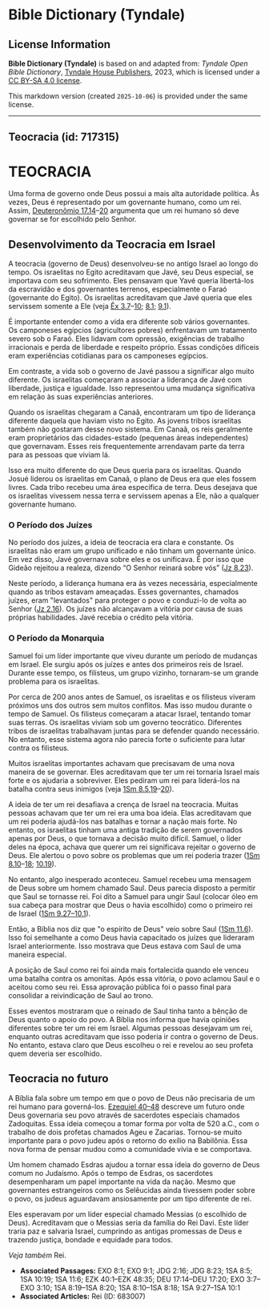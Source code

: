 # Bible Dictionary (Tyndale)

## License Information

**Bible Dictionary (Tyndale)** is based on and adapted from: _Tyndale Open Bible Dictionary_, [Tyndale House Publishers](https://tyndaleopenresources.com/), 2023, which is licensed under a [CC BY-SA 4.0 license](https://creativecommons.org/licenses/by-sa/4.0/legalcode.en).

This markdown version (created `2025-10-06`) is provided under the same license.



--------------------------------

## Teocracia (id: 717315)

TEOCRACIA
=========

Uma forma de governo onde Deus possui a mais alta autoridade política. Às vezes, Deus é representado por um governante humano, como um rei. Assim, [Deuteronômio 17\.14](https://ref.ly/Deut17:14-Deut17:20)–[20](https://ref.ly/Deut17:14-Deut17:20) argumenta que um rei humano só deve governar se for escolhido pelo Senhor.

Desenvolvimento da Teocracia em Israel
--------------------------------------

A teocracia (governo de Deus) desenvolveu\-se no antigo Israel ao longo do tempo. Os israelitas no Egito acreditavam que Javé, seu Deus especial, se importava com seu sofrimento. Eles pensavam que Yavé queria libertá\-los da escravidão e dos governantes terrenos, especialmente o Faraó (governante do Egito). Os israelitas acreditavam que Javé queria que eles servissem somente a Ele (veja [Êx 3\.7](https://ref.ly/Exod3:7-Exod3:10)–[10](https://ref.ly/Exod3:7-Exod3:10); [8\.1](https://ref.ly/Exod8:1); [9\.1](https://ref.ly/Exod9:1)).

É importante entender como a vida era diferente sob vários governantes. Os camponeses egípcios (agricultores pobres) enfrentavam um tratamento severo sob o Faraó. Eles lidavam com opressão, exigências de trabalho irracionais e perda de liberdade e respeito próprio. Essas condições difíceis eram experiências cotidianas para os camponeses egípcios.

Em contraste, a vida sob o governo de Javé passou a significar algo muito diferente. Os israelitas começaram a associar a liderança de Javé com liberdade, justiça e igualdade. Isso representou uma mudança significativa em relação às suas experiências anteriores.

Quando os israelitas chegaram a Canaã, encontraram um tipo de liderança diferente daquela que haviam visto no Egito. As jovens tribos israelitas também não gostaram desse novo sistema. Em Canaã, os reis geralmente eram proprietários das cidades\-estado (pequenas áreas independentes) que governavam. Esses reis frequentemente arrendavam parte da terra para as pessoas que viviam lá.

Isso era muito diferente do que Deus queria para os israelitas. Quando Josué liderou os israelitas em Canaã, o plano de Deus era que eles fossem livres. Cada tribo recebeu uma área específica de terra. Deus desejava que os israelitas vivessem nessa terra e servissem apenas a Ele, não a qualquer governante humano.

### O Período dos Juízes

No período dos juízes, a ideia de teocracia era clara e constante. Os israelitas não eram um grupo unificado e não tinham um governante único. Em vez disso, Javé governava sobre eles e os unificava. É por isso que Gideão rejeitou a realeza, dizendo “O Senhor reinará sobre vós” ([Jz 8\.23](https://ref.ly/Judg8:23)).

Neste período, a liderança humana era às vezes necessária, especialmente quando as tribos estavam ameaçadas. Esses governantes, chamados juízes, eram "levantados" para proteger o povo e conduzi\-lo de volta ao Senhor ([Jz 2\.16](https://ref.ly/Judg2:16)). Os juízes não alcançavam a vitória por causa de suas próprias habilidades. Javé recebia o crédito pela vitória.

### O Período da Monarquia

Samuel foi um líder importante que viveu durante um período de mudanças em Israel. Ele surgiu após os juízes e antes dos primeiros reis de Israel. Durante esse tempo, os filisteus, um grupo vizinho, tornaram\-se um grande problema para os israelitas.

Por cerca de 200 anos antes de Samuel, os israelitas e os filisteus viveram próximos uns dos outros sem muitos conflitos. Mas isso mudou durante o tempo de Samuel. Os filisteus começaram a atacar Israel, tentando tomar suas terras. Os israelitas viviam sob um governo teocrático. Diferentes tribos de israelitas trabalhavam juntas para se defender quando necessário. No entanto, esse sistema agora não parecia forte o suficiente para lutar contra os filisteus.

Muitos israelitas importantes achavam que precisavam de uma nova maneira de se governar. Eles acreditavam que ter um rei tornaria Israel mais forte e os ajudaria a sobreviver. Eles pediram um rei para liderá\-los na batalha contra seus inimigos (veja [1Sm 8\.5,19](https://ref.ly/1Sam8:5,1Sam8:19-1Sam8:20)–[20](https://ref.ly/1Sam8:5,1Sam8:19-1Sam8:20)).

A ideia de ter um rei desafiava a crença de Israel na teocracia. Muitas pessoas achavam que ter um rei era uma boa ideia. Elas acreditavam que um rei poderia ajudá\-los nas batalhas e tornar a nação mais forte. No entanto, os israelitas tinham uma antiga tradição de serem governados apenas por Deus, o que tornava a decisão muito difícil. Samuel, o líder deles na época, achava que querer um rei significava rejeitar o governo de Deus. Ele alertou o povo sobre os problemas que um rei poderia trazer ([1Sm 8\.10](https://ref.ly/1Sam8:10-1Sam8:18)–[18](https://ref.ly/1Sam8:10-1Sam8:18); [10\.19](https://ref.ly/1Sam10:19)).

No entanto, algo inesperado aconteceu. Samuel recebeu uma mensagem de Deus sobre um homem chamado Saul. Deus parecia disposto a permitir que Saul se tornasse rei. Foi dito a Samuel para ungir Saul (colocar óleo em sua cabeça para mostrar que Deus o havia escolhido) como o primeiro rei de Israel ([1Sm 9\.27–10\.1](https://ref.ly/1Sam9:27-1Sam10:1)).

Então, a Bíblia nos diz que "o espírito de Deus" veio sobre Saul ([1Sm 11\.6](https://ref.ly/1Sam11:6)). Isso foi semelhante a como Deus havia capacitado os juízes que lideraram Israel anteriormente. Isso mostrava que Deus estava com Saul de uma maneira especial.

A posição de Saul como rei foi ainda mais fortalecida quando ele venceu uma batalha contra os amonitas. Após essa vitória, o povo aclamou Saul e o aceitou como seu rei. Essa aprovação pública foi o passo final para consolidar a reivindicação de Saul ao trono.

Esses eventos mostraram que o reinado de Saul tinha tanto a bênção de Deus quanto o apoio do povo. A Bíblia nos informa que havia opiniões diferentes sobre ter um rei em Israel. Algumas pessoas desejavam um rei, enquanto outras acreditavam que isso poderia ir contra o governo de Deus. No entanto, estava claro que Deus escolheu o rei e revelou ao seu profeta quem deveria ser escolhido.

Teocracia no futuro
-------------------

A Bíblia fala sobre um tempo em que o povo de Deus não precisaria de um rei humano para governá\-los. [Ezequiel 40–48](https://ref.ly/Ezek40:1-Ezek48:35) descreve um futuro onde Deus governaria seu povo através de sacerdotes especiais chamados Zadoquitas. Essa ideia começou a tomar forma por volta de 520 a.C., com o trabalho de dois profetas chamados Ageu e Zacarias. Tornou\-se muito importante para o povo judeu após o retorno do exílio na Babilônia. Essa nova forma de pensar mudou como a comunidade vivia e se comportava.

Um homem chamado Esdras ajudou a tornar essa ideia do governo de Deus comum no Judaísmo. Após o tempo de Esdras, os sacerdotes desempenharam um papel importante na vida da nação. Mesmo que governantes estrangeiros como os Selêucidas ainda tivessem poder sobre o povo, os judeus aguardavam ansiosamente por um tipo diferente de rei.

Eles esperavam por um líder especial chamado Messias (o escolhido de Deus). Acreditavam que o Messias seria da família do Rei Davi. Este líder traria paz e salvaria Israel, cumprindo as antigas promessas de Deus e trazendo justiça, bondade e equidade para todos.

*Veja também* Rei.

* **Associated Passages:** EXO 8:1; EXO 9:1; JDG 2:16; JDG 8:23; 1SA 8:5; 1SA 10:19; 1SA 11:6; EZK 40:1–EZK 48:35; DEU 17:14–DEU 17:20; EXO 3:7–EXO 3:10; 1SA 8:19–1SA 8:20; 1SA 8:10–1SA 8:18; 1SA 9:27–1SA 10:1
* **Associated Articles:** Rei (ID: 683007)

